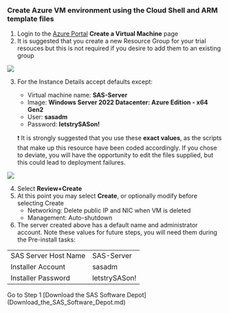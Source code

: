 ### Create Azure VM environment using the Cloud Shell and ARM template files
1. Login to the [Azure Portal](https://portal.azure.com/#create/Microsoft.VirtualMachine-ARM) **Create a Virtual Machine** page 
2. It is suggested that you create a new Resource Group for your trial resouces but this is not required if you desire to add them to an existing group

<kbd>![ ](images/resource_group.png)</kbd>

3. For the Instance Details accept defaults except:
	* Virtual machine name:  **SAS-Server**
	* Image: **Windows Server 2022 Datacenter: Azure Edition - x64 Gen2**
	* User:  **sasadm**
	* Password:  **letstrySASon!**

   :heavy_exclamation_mark: It is strongly suggested that you use these **exact values**, as the scripts that make up this resource have been coded accordingly.  If you chose to deviate, you will have the opportunity to edit the files supplied, but this could lead to deployment failures.

<kbd>![](images/image_details.png)</kbd>

4. Select **Review+Create**
5. At this point you may select **Create**, or optionally modify before selecting Create
	* Networking:  Delete public IP and NIC when VM is deleted
	* Management:  Auto-shutdown
6. The server created above has a default name and administrator account.  Note these values for future steps, you will need them during the Pre-install tasks:
<table>
  <tr><td>SAS Server Host Name</td><td>SAS-Server</td></tr>
  <tr><td>Installer Account</td><td>sasadm</td></tr>
  <tr><td>Installer Password</td><td>letstrySASon!</td></tr>
</table>
Go to Step 1 [Download the SAS Software Depot](Download_the_SAS_Software_Depot.md)
